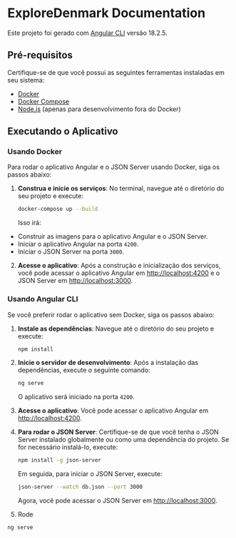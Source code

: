 # ExploreDenmark Documentation

Este projeto foi gerado com [Angular CLI](https://github.com/angular/angular-cli) versão 18.2.5.

## Pré-requisitos

Certifique-se de que você possui as seguintes ferramentas instaladas em seu sistema:

- [Docker](https://docs.docker.com/get-docker/)
- [Docker Compose](https://docs.docker.com/compose/install/)
- [Node.js](https://nodejs.org/) (apenas para desenvolvimento fora do Docker)

## Executando o Aplicativo

### Usando Docker

Para rodar o aplicativo Angular e o JSON Server usando Docker, siga os passos abaixo:

1. **Construa e inicie os serviços**:
   No terminal, navegue até o diretório do seu projeto e execute:

   ```bash
   docker-compose up --build
   ```

   Isso irá:
  - Construir as imagens para o aplicativo Angular e o JSON Server.
  - Iniciar o aplicativo Angular na porta `4200`.
  - Iniciar o JSON Server na porta `3000`.

2. **Acesse o aplicativo**:
   Após a construção e inicialização dos serviços, você pode acessar o aplicativo Angular em [http://localhost:4200](http://localhost:4200) e o JSON Server em [http://localhost:3000](http://localhost:3000).

### Usando Angular CLI

Se você preferir rodar o aplicativo sem Docker, siga os passos abaixo:

1. **Instale as dependências**:
   Navegue até o diretório do seu projeto e execute:

   ```bash
   npm install
   ```

2. **Inicie o servidor de desenvolvimento**:
   Após a instalação das dependências, execute o seguinte comando:

   ```bash
   ng serve
   ```

   O aplicativo será iniciado na porta `4200`.

3. **Acesse o aplicativo**:
   Você pode acessar o aplicativo Angular em [http://localhost:4200](http://localhost:4200).

4. **Para rodar o JSON Server**:
   Certifique-se de que você tenha o JSON Server instalado globalmente ou como uma dependência do projeto. Se for necessário instalá-lo, execute:

   ```bash
   npm install -g json-server
   ```

   Em seguida, para iniciar o JSON Server, execute:

   ```bash
   json-server --watch db.json --port 3000
   ```

   Agora, você pode acessar o JSON Server em [http://localhost:3000](http://localhost:3000).

5. Rode
```bash
ng serve
```
